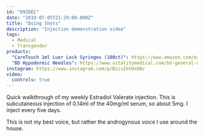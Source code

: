 ```yaml
---
id: "092DEC"
date: "2019-07-05T21:29:00.000Z"
title: "Doing Shots"
description: "Injection demonstration video"
tags:
  - Medical
  - Transgender
products:
  "CareTouch 1ml Luer Lock Syringes (100ct)": https://www.amazon.com/exec/obidos/ASIN/B071GZP1QP/curvyandtrans-20
  "BD Hypodermic Needles": https://www.vitalitymedical.com/bd-general-use-hypodermic-needles.html
instagram: https://www.instagram.com/p/BzisIkhHxDW/
video:
  controls: true
---
```

Quick walkthrough of my weekly Estradiol Valerate injection. This is subcutaneous injection of 0.14ml of the 40mg/ml serum, so about 5mg. I inject every five days.

This is not my best voice, but rather the androgynous voice I use around the house.

<!-- <video controls><source src="../1.m4v" type="video/mp4"></video> -->
